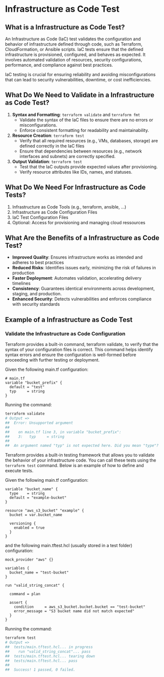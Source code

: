 # Infrastructure as Code Test

## What is a Infrastructure as Code Test?

An Infrastructure as Code (IaC) test validates the configuration and behavior of infrastructure defined through code, such as Terraform, CloudFormation, or Ansible scripts. IaC tests ensure that the defined infrastructure is provisioned, configured, and behaves as expected. It involves automated validation of resources, security configurations, performance, and compliance against best practices.

IaC testing is crucial for ensuring reliability and avoiding misconfigurations that can lead to security vulnerabilities, downtime, or cost inefficiencies.

## What Do We Need to Validate in a Infrastructure as Code Test?

1. **Syntax and Formatting**: `terraform validate` and `terraform fmt`
   * Validate the syntax of the IaC files to ensure there are no errors or misconfigurations.
   * Enforce consistent formatting for readability and maintainability.
2. **Resource Creation**: `terraform test`
   * Verify that all required resources (e.g., VMs, databases, storage) are defined correctly in the IaC files
   * Ensure that dependencies between resources (e.g., network interfaces and subnets) are correctly specified.
3. **Output Validation**: `terraform test`
   * Test that the IaC outputs provide expected values after provisioning.
   * Verify resource attributes like IDs, names, and statuses.

## What Do We Need For Infrastructure as Code Tests?

1. Infrastructure as Code Tools (e.g., terraform, ansible, ...)
2. Infrastructure as Code Configuration Files
3. IaC Test Configuration Files
4. Optional: Access for provisioning and managing cloud ressources

## What Are the Benefits of a Infrastructure as Code Test?

* **Improved Quality**: Ensures infrastructure works as intended and adheres to best practices
* **Reduced Risks**: Identifies issues early, minimizing the risk of failures in production
* **Faster Deployment**: Automates validation, accelerating delivery timelines
* **Consistency**: Guarantees identical environments across development, staging, and production.
* **Enhanced Security**: Detects vulnerabilities and enforces compliance with security standards

## Example of a Infrastructure as Code Test

### Validate the Infrastructure as Code Configuration

Terraform provides a built-in command, terraform validate, to verify that the syntax of your configuration files is correct. This command helps identify syntax errors and ensure the configuration is well-formed before proceeding with further testing or deployment.

Given the following main.tf configuration:

```hcl
# main.tf
variable "bucket_prefix" {
  default = "test"
  typ     = string
}
```

Running the command:

```sh
terraform validate
# Output =>
##  Error: Unsupported argument
##
##    on main.tf line 3, in variable "bucket_prefix":
##    3:   typ     = string
##
##  An argument named "typ" is not expected here. Did you mean "type"?
```

Terraform provides a built-in testing framework that allows you to validate the behavior of your infrastructure code. You can call these tests using the `terraform test` command. Below is an example of how to define and execute tests.


Given the following main.tf configuration:

```hcl
variable "bucket_name" {
  type    = string
  default = "example-bucket"
}

resource "aws_s3_bucket" "example" {
  bucket = var.bucket_name

  versioning {
    enabled = true
  }
}
```

and the following main.tftest.hcl (usually stored in a test folder) configuration:

```hcl
mock_provider "aws" {}

variables {
  bucket_name = "test-bucket"
}

run "valid_string_concat" {

  command = plan

  assert {
    condition     = aws_s3_bucket.bucket.bucket == "test-bucket"
    error_message = "S3 bucket name did not match expected"
  }
}
```

Running the command:

```sh
terraform test
# Output =>
##  tests/main.tftest.hcl... in progress
##    run "valid_string_concat"... pass
##  tests/main.tftest.hcl... tearing down
##  tests/main.tftest.hcl... pass
##
##  Success! 1 passed, 0 failed.
```
